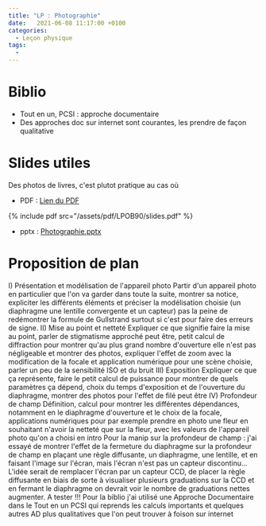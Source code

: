 ```yaml
---
title: "LP : Photographie"
date:   2021-06-08 11:17:00 +0100
categories:
  - Leçon physique
tags:
  - 
---
```


# Biblio
- Tout en un, PCSI : approche documentaire
- Des approches doc sur internet sont courantes, les prendre de façon qualitative
# Slides utiles

Des photos de livres, c'est plutot pratique au cas où
- PDF : [Lien du PDF](/assets/pdf/LPOB90/slides.pdf)

{% include pdf src="/assets/pdf/LPOB90/slides.pdf" %}

- pptx : [Photographie.pptx](https://github.com/aure00/aure00.github.io/files/6653783/Photographie.pptx)

# Proposition de plan
I) Présentation et modélisation de l'appareil photo
Partir d'un appareil photo en particulier que l'on va garder dans toute la suite, montrer sa notice, expliciter les différents éléments et préciser la modélisation choisie (un diaphragme une lentille convergente et un capteur) pas la peine de redémontrer la formule de Gullstrand surtout si c'est pour faire des erreurs de signe. 
II) Mise au point et netteté 
Expliquer ce que signifie faire la mise au point, parler de stigmatisme approché peut être, petit calcul de diffraction pour montrer qu'au plus grand nombre d'ouverture elle n'est pas négligeable et montrer des photos, expliquer l'effet de zoom avec la modification de la focale et application numérique pour une scène choisie, parler un peu de la sensibilité ISO et du bruit
III) Exposition
Expliquer ce que ça représente, faire le petit calcul de puissance pour montrer de quels paramètres ça dépend, choix du temps d'exposition et de l'ouverture du diaphragme, montrer des photos pour l'effet de filé peut être 
IV) Profondeur de champ 
Définition, calcul pour montrer les différentes dépendances, notamment en le diaphragme d'ouverture et le choix de la focale, applications numériques pour par exemple prendre en photo une fleur en souhaitant n'avoir la netteté que sur la fleur, avec les valeurs de l'appareil photo qu'on a choisi en intro
Pour la manip sur la profondeur de champ : j'ai essayé de montrer l'effet de la fermeture du diaphragme sur la profondeur de champ en plaçant une règle diffusante, un diaphragme, une lentille, et en faisant l'image sur l'écran, mais l'écran n'est pas un capteur discontinu... L'idée serait de remplacer l'écran par un capteur CCD, de placer la règle diffusante en biais de sorte à visualiser plusieurs graduations sur la CCD et en fermant le diaphragme on devrait voir le nombre de graduations nettes augmenter. A tester !!!
Pour la biblio j'ai utilisé une Approche Documentaire dans le Tout en un PCSI qui reprends les calculs importants et quelques autres AD plus qualitatives que l'on peut trouver à foison sur internet

